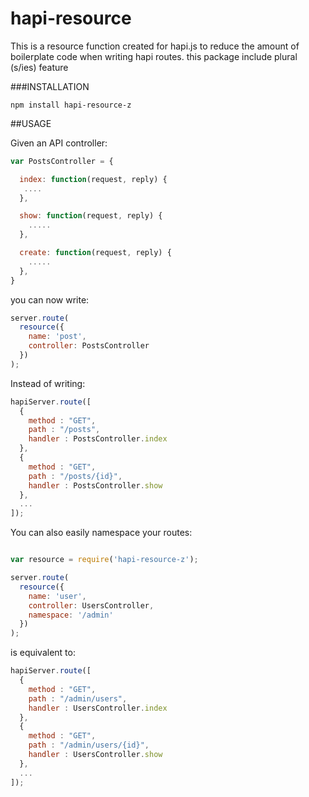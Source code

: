 hapi-resource
=============

This is a resource function created for hapi.js to reduce the amount of boilerplate code when writing hapi routes.
this package include plural (s/ies) feature

###INSTALLATION

`npm install hapi-resource-z`

##USAGE

Given an API controller:

```javascript
var PostsController = {

  index: function(request, reply) {
   ....
  },

  show: function(request, reply) {
    .....
  },

  create: function(request, reply) {
    .....
  },  
}
```
you can now write:

```javascript
server.route(
  resource({
    name: 'post',
    controller: PostsController
  })
);
```

Instead of writing:

```javascript
hapiServer.route([
  {
    method : "GET",
    path : "/posts",
    handler : PostsController.index
  },
  {
    method : "GET",
    path : "/posts/{id}",
    handler : PostsController.show
  },
  ...
]);
```

You can also easily namespace your routes:

```javascript

var resource = require('hapi-resource-z');

server.route(
  resource({
    name: 'user',
    controller: UsersController,
    namespace: '/admin'
  })
);

```

is equivalent to:

```javascript
hapiServer.route([
  {
    method : "GET",
    path : "/admin/users",
    handler : UsersController.index
  },
  {
    method : "GET",
    path : "/admin/users/{id}",
    handler : UsersController.show
  },
  ...
]);
```
